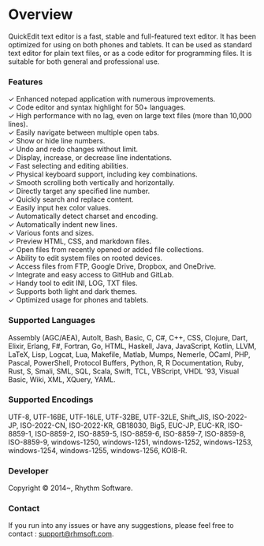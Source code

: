 # Overview
QuickEdit text editor is a fast, stable and full-featured text editor. It has been optimized for using on both phones and tablets. It can be used as standard text editor for plain text files, or as a code editor for programming files. It is suitable for both general and professional use.

### Features

✓ Enhanced notepad application with numerous improvements.  
✓ Code editor and syntax highlight for 50+ languages.  
✓ High performance with no lag, even on large text files (more than 10,000 lines).  
✓ Easily navigate between multiple open tabs.  
✓ Show or hide line numbers.  
✓ Undo and redo changes without limit.  
✓ Display, increase, or decrease line indentations.  
✓ Fast selecting and editing abilities.  
✓ Physical keyboard support, including key combinations.  
✓ Smooth scrolling both vertically and horizontally.  
✓ Directly target any specified line number.  
✓ Quickly search and replace content.  
✓ Easily input hex color values.  
✓ Automatically detect charset and encoding.  
✓ Automatically indent new lines.  
✓ Various fonts and sizes.  
✓ Preview HTML, CSS, and markdown files.  
✓ Open files from recently opened or added file collections.  
✓ Ability to edit system files on rooted devices.  
✓ Access files from FTP, Google Drive, Dropbox, and OneDrive.  
✓ Integrate and easy access to GitHub and GitLab.  
✓ Handy tool to edit INI, LOG, TXT files.  
✓ Supports both light and dark themes.  
✓ Optimized usage for phones and tablets.  

### Supported Languages

Assembly (AGC/AEA), AutoIt, Bash, Basic, C, C#, C++, CSS, Clojure, Dart, Elixir, Erlang, F#, Fortran, Go, HTML, Haskell, Java, JavaScript, Kotlin, LLVM, LaTeX, Lisp, Logcat, Lua, Makefile, Matlab, Mumps, Nemerle, OCaml, PHP, Pascal, PowerShell, Protocol Buffers, Python, R, R Documentation, Ruby, Rust, S, Smali, SML, SQL, Scala, Swift, TCL, VBScript, VHDL '93, Visual Basic, Wiki, XML, XQuery, YAML.

### Supported Encodings

UTF-8, UTF-16BE, UTF-16LE, UTF-32BE, UTF-32LE, Shift\_JIS, ISO-2022-JP, ISO-2022-CN, ISO-2022-KR, GB18030, Big5, EUC-JP, EUC-KR, ISO-8859-1, ISO-8859-2, ISO-8859-5, ISO-8859-6, ISO-8859-7, ISO-8859-8, ISO-8859-9, windows-1250, windows-1251, windows-1252, windows-1253, windows-1254, windows-1255, windows-1256, KOI8-R.

### Developer

Copyright © 2014~, Rhythm Software.

### Contact 

If you run into any issues or have any suggestions, please feel free to contact : [support@rhmsoft.com](mailto:support@rhmsoft.com).